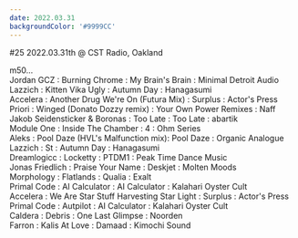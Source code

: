 ```yaml
---
date: 2022.03.31
backgroundColor: '#9999CC'
---
```


#25 2022.03.31th @ CST Radio, Oakland  

m50...  
Jordan GCZ : Burning Chrome : My Brain's Brain : Minimal Detroit Audio  
Lazzich : Kitten Vika Ugly : Autumn Day : Hanagasumi  
Accelera : Another Drug We're On (Futura Mix) : Surplus : Actor's Press  
Priori : Winged (Donato Dozzy remix) : Your Own Power Remixes : Naff  
Jakob Seidensticker & Boronas : Too Late : Too Late : abartik  
Module One : Inside The Chamber : 4 : Ohm Series  
Aleks : Pool Daze (HVL's Malfunction mix): Pool Daze : Organic Analogue  
Lazzich : St : Autumn Day : Hanagasumi  
Dreamlogicc : Locketty : PTDM1 : Peak Time Dance Music  
Jonas Friedlich : Praise Your Name : Deskjet : Molten Moods  
Morphology : Flatlands : Qualia : Exalt  
Primal Code : AI Calculator : AI Calculator : Kalahari Oyster Cult  
Accelera : We Are Star Stuff Harvesting Star Light : Surplus : Actor's Press  
Primal Code : Autpilot : AI Calculator : Kalahari Oyster Cult  
Caldera : Debris : One Last Glimpse : Noorden  
Farron : Kalis At Love : Damaad : Kimochi Sound